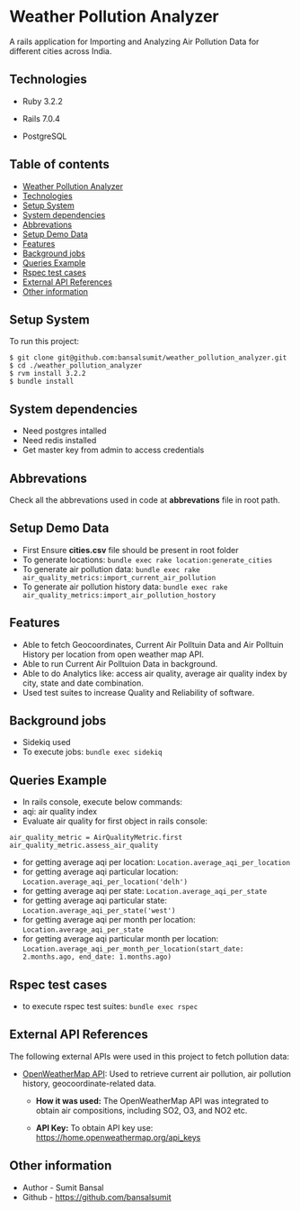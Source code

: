 # Weather Pollution Analyzer
A rails application for Importing and Analyzing Air Pollution Data for different cities across India.

## Technologies

* Ruby 3.2.2

* Rails 7.0.4

* PostgreSQL

## Table of contents
* [Weather Pollution Analyzer](#weather-pollution-analyzer)
* [Technologies](#technologies)
* [Setup System](#setup-system)
* [System dependencies](#system-dependencies)
* [Abbrevations](#abbrevations)
* [Setup Demo Data](#setup-demo-data)
* [Features](#features)
* [Background jobs](#background-jobs)
* [Queries Example](#queries-example)
* [Rspec test cases](#rspec-test-cases)
* [External API References](#external-api-references)
* [Other information](#other-information)

## Setup System
To run this project:

```
$ git clone git@github.com:bansalsumit/weather_pollution_analyzer.git
$ cd ./weather_pollution_analyzer
$ rvm install 3.2.2
$ bundle install
```

## System dependencies
* Need postgres intalled
* Need redis installed
* Get master key from admin to access credentials

## Abbrevations
Check all the abbrevations used in code at **abbrevations** file in root path.

## Setup Demo Data
* First Ensure **cities.csv** file should be present in root folder
* To generate locations: `bundle exec rake location:generate_cities`
* To generate air pollution data: `bundle exec rake air_quality_metrics:import_current_air_pollution`
* To generate air pollution history data: `bundle exec rake air_quality_metrics:import_air_pollution_hostory`

## Features
* Able to fetch Geocoordinates, Current Air Polltuin Data and Air Polltuin History per location from open weather map API.
* Able to run Current Air Polltuion Data in background.
* Able to do Analytics like: access air quality, average air quality index by city, state and date combination.
* Used test suites to increase Quality and Reliability of software.

## Background jobs
* Sidekiq used
* To execute jobs: `bundle exec sidekiq`

## Queries Example
* In rails console, execute below commands:
* aqi: air quality index
* Evaluate air quality for first object in rails console:
```
air_quality_metric = AirQualityMetric.first
air_quality_metric.assess_air_quality
```
* for getting average aqi per location: `Location.average_aqi_per_location`
* for getting average aqi particular location: `Location.average_aqi_per_location('delh')`
* for getting average aqi per state: `Location.average_aqi_per_state`
* for getting average aqi particular state: `Location.average_aqi_per_state('west')`
* for getting average aqi per month per location: `Location.average_aqi_per_state`
* for getting average aqi particular month per location: `Location.average_aqi_per_month_per_location(start_date: 2.months.ago, end_date: 1.months.ago)`

## Rspec test cases
* to execute rspec test suites: `bundle exec rspec`

## External API References

The following external APIs were used in this project to fetch pollution data:

- [OpenWeatherMap API](https://openweathermap.org/api): Used to retrieve current air pollution, air pollution history, geocoordinate-related data.

  - **How it was used:** The OpenWeatherMap API was integrated to obtain air compositions, including SO2, O3, and NO2 etc.

  - **API Key:** To obtain API key use: https://home.openweathermap.org/api_keys

## Other information
* Author - Sumit Bansal
* Github - https://github.com/bansalsumit
